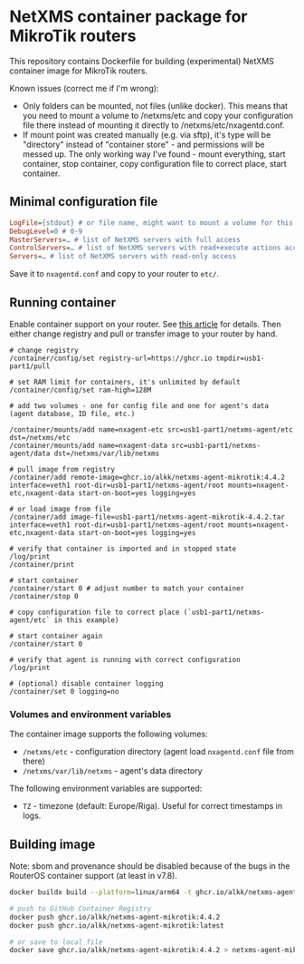 # NetXMS container package for MikroTik routers

This repository contains Dockerfile for building (experimental) NetXMS container image for MikroTik routers.

Known issues (correct me if I'm wrong):

* Only folders can be mounted, not files (unlike docker). This means that you need to mount a volume to /netxms/etc and copy your configuration file there instead of mounting it directly to /netxms/etc/nxagentd.conf.
* If mount point was created manually (e.g. via sftp), it's type will be "directory" instead of "container store" - and permissions will be messed up. The only working way I've found - mount everything, start container, stop container, copy configuration file to correct place, start container.

## Minimal configuration file

```ini
LogFile={stdout} # or file name, might want to mount a volume for this
DebugLevel=0 # 0-9
MasterServers=… # list of NetXMS servers with full access
ControlServers=… # list of NetXMS servers with read+execute actions access
Servers=… # list of NetXMS servers with read-only access
```

Save it to `nxagentd.conf` and copy to your router to `etc/`.

## Running container

Enable container support on your router. See [this article](https://help.mikrotik.com/docs/display/ROS/Container) for details.
Then either change registry and pull or transfer image to your router by hand.

```mikrotik
# change registry
/container/config/set registry-url=https://ghcr.io tmpdir=usb1-part1/pull

# set RAM limit for containers, it's unlimited by default
/container/config/set ram-high=128M

# add two volumes - one for config file and one for agent's data (agent database, ID file, etc.)

/container/mounts/add name=nxagent-etc src=usb1-part1/netxms-agent/etc dst=/netxms/etc
/container/mounts/add name=nxagent-data src=usb1-part1/netxms-agent/data dst=/netxms/var/lib/netxms

# pull image from registry
/container/add remote-image=ghcr.io/alkk/netxms-agent-mikrotik:4.4.2 interface=veth1 root-dir=usb1-part1/netxms-agent/root mounts=nxagent-etc,nxagent-data start-on-boot=yes logging=yes

# or load image from file
/container/add image-file=usb1-part1/netxms-agent-mikrotik-4.4.2.tar interface=veth1 root-dir=usb1-part1/netxms-agent/root mounts=nxagent-etc,nxagent-data start-on-boot=yes logging=yes

# verify that container is imported and in stopped state
/log/print
/container/print

# start container
/container/start 0 # adjust number to match your container
/container/stop 0

# copy configuration file to correct place (`usb1-part1/netxms-agent/etc` in this example)

# start container again
/container/start 0

# verify that agent is running with correct configuration
/log/print

# (optional) disable container logging
/container/set 0 logging=no
```

### Volumes and environment variables

The container image supports the following volumes:

* `/netxms/etc` - configuration directory (agent load `nxagentd.conf` file from there)
* `/netxms/var/lib/netxms` - agent's data directory

The following environment variables are supported:

* `TZ` - timezone (default: Europe/Riga). Useful for correct timestamps in logs.

## Building image

Note: sbom and provenance should be disabled because of the bugs in the RouterOS container support (at least in v7.8).

```sh
docker buildx build --platform=linux/arm64 -t ghcr.io/alkk/netxms-agent-mikrotik:latest -t ghcr.io/alkk/netxms-agent-mikrotik:4.4.2 --sbom=false --provenance=false -o type=docker .

# push to GitHub Container Registry
docker push ghcr.io/alkk/netxms-agent-mikrotik:4.4.2
docker push ghcr.io/alkk/netxms-agent-mikrotik:latest

# or save to local file
docker save ghcr.io/alkk/netxms-agent-mikrotik:4.4.2 > netxms-agent-mikrotik-4.4.2.tar
```
